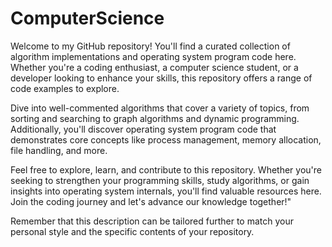 # ComputerScience
Welcome to my GitHub repository! You'll find a curated collection of algorithm implementations and operating system program code here. Whether you're a coding enthusiast, a computer science student, or a developer looking to enhance your skills, this repository offers a range of code examples to explore.

Dive into well-commented algorithms that cover a variety of topics, from sorting and searching to graph algorithms and dynamic programming. Additionally, you'll discover operating system program code that demonstrates core concepts like process management, memory allocation, file handling, and more.

Feel free to explore, learn, and contribute to this repository. Whether you're seeking to strengthen your programming skills, study algorithms, or gain insights into operating system internals, you'll find valuable resources here. Join the coding journey and let's advance our knowledge together!"

Remember that this description can be tailored further to match your personal style and the specific contents of your repository.
